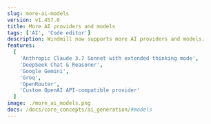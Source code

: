 ```yaml
---
slug: more-ai-models
version: v1.457.0
title: More AI providers and models
tags: ['AI', 'Code editor']
description: Windmill now supports more AI providers and models.
features:
  [
    'Anthropic Claude 3.7 Sonnet with extended thinking mode',
    'DeepSeek Chat & Reasoner',
    'Google Gemini',
    'Groq',
    'OpenRouter',
    'Custom OpenAI API-compatible provider'
  ]
image: ./more_ai_models.png
docs: /docs/core_concepts/ai_generation/#models
---
```

